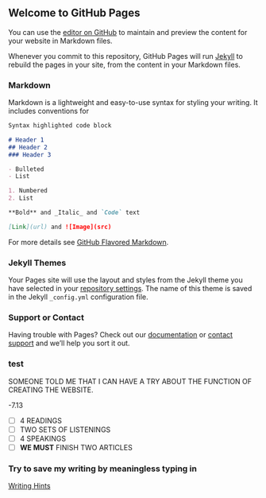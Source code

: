 ## Welcome to GitHub Pages

You can use the [editor on GitHub](https://github.com/Hannahalover/first_project/edit/master/README.md) to maintain and preview the content for your website in Markdown files.

Whenever you commit to this repository, GitHub Pages will run [Jekyll](https://jekyllrb.com/) to rebuild the pages in your site, from the content in your Markdown files.

### Markdown

Markdown is a lightweight and easy-to-use syntax for styling your writing. It includes conventions for

```markdown
Syntax highlighted code block

# Header 1
## Header 2
### Header 3

- Bulleted
- List

1. Numbered
2. List

**Bold** and _Italic_ and `Code` text

[Link](url) and ![Image](src)
```

For more details see [GitHub Flavored Markdown](https://guides.github.com/features/mastering-markdown/).

### Jekyll Themes

Your Pages site will use the layout and styles from the Jekyll theme you have selected in your [repository settings](https://github.com/Hannahalover/first_project/settings). The name of this theme is saved in the Jekyll `_config.yml` configuration file.

### Support or Contact

Having trouble with Pages? Check out our [documentation](https://help.github.com/categories/github-pages-basics/) or [contact support](https://github.com/contact) and we’ll help you sort it out.

### test

SOMEONE TOLD ME THAT I CAN HAVE A TRY ABOUT THE FUNCTION OF CREATING THE WEBSITE.

-7.13        
- [ ] 4 READINGS    
- [ ] TWO SETS OF LISTENINGS    
- [ ] 4 SPEAKINGS          
- [ ] **WE MUST** FINISH TWO ARTICLES      

### Try to save my writing by meaningless typing in 
[Writing Hints](first_project.github.io/writing.md) 
